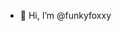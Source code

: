 - 👋 Hi, I’m @funkyfoxxy

<!---
funkyfoxxy/funkyfoxxy is a ✨ special ✨ repository because its `README.md` (this file) appears on your GitHub profile.
You can click the Preview link to take a look at your changes.
--->
